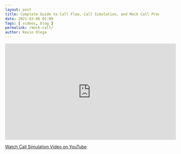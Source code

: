 ```yaml
--- 
layout: post 
title: Complete Guide to Call Flow, Call Simulation, and Mock Call Pronunication Practice
date: 2021-03-06 01:09
Tags: [ videos, blog ]
permalink: /mock-call/ 
author: Kevin Olega 
--- 
```



<iframe width="560" height="315" src="https://www.youtube.com/embed/_D3er4rmPlg" frameborder="0" allow="accelerometer; autoplay; clipboard-write; encrypted-media; gyroscope; picture-in-picture" allowfullscreen></iframe>


[Watch Call Simulation Video on YouTube](https://youtu.be/_D3er4rmPlg)